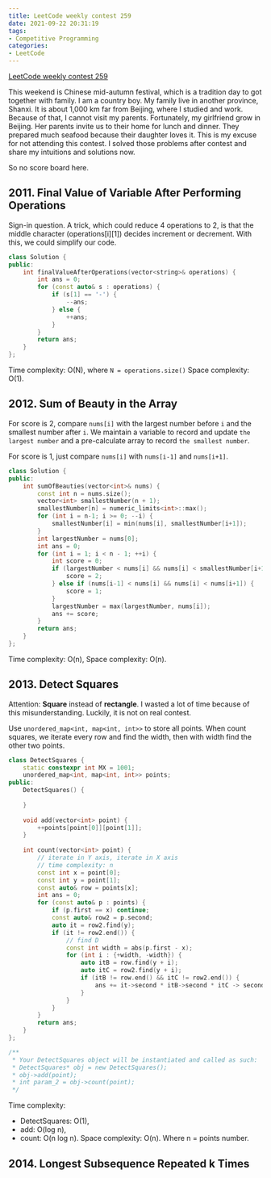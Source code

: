 ```yaml
---
title: LeetCode weekly contest 259
date: 2021-09-22 20:31:19
tags:
- Competitive Programming
categories:
- LeetCode
---
```


[LeetCode weekly contest 259](https://leetcode.com/contest/weekly-contest-259/)

This weekend is Chinese mid-autumn festival, which is a tradition day to got together with family. I am a country boy. My family live in another province, Shanxi. It is about 1,000 km far from Beijing, where I studied and work. Because of that, I cannot visit my parents. Fortunately, my girlfriend grow in Beijing. Her parents invite us to their home for lunch and dinner. They prepared much seafood because their daughter loves it. This is my excuse for not attending this contest.
I solved those problems after contest and share my intuitions and solutions now.

So no score board here.

## 2011. Final Value of Variable After Performing Operations

Sign-in question. A trick, which could reduce 4 operations to 2, is that the middle character (operations[i][1]) decides increment or decrement. With this, we could simplify our code.

```cpp
class Solution {
public:
    int finalValueAfterOperations(vector<string>& operations) {
        int ans = 0;
        for (const auto& s : operations) {
            if (s[1] == '-') {
                --ans;
            } else {
                ++ans;
            }
        }
        return ans;
    }
};
```

Time complexity: O(N), where `N = operations.size()`
Space complexity: O(1).

## 2012. Sum of Beauty in the Array

For score is 2, compare `nums[i]` with the largest number before `i` and the smallest number after `i`. We maintain a variable to record and update `the largest number` and a pre-calculate array to record `the smallest number`.

For score is 1, just compare `nums[i]` with `nums[i-1]` and `nums[i+1]`.

```cpp
class Solution {
public:
    int sumOfBeauties(vector<int>& nums) {
        const int n = nums.size();
        vector<int> smallestNumber(n + 1);
        smallestNumber[n] = numeric_limits<int>::max();
        for (int i = n-1; i >= 0; --i) {
            smallestNumber[i] = min(nums[i], smallestNumber[i+1]);
        }
        int largestNumber = nums[0];
        int ans = 0;
        for (int i = 1; i < n - 1; ++i) {
            int score = 0;
            if (largestNumber < nums[i] && nums[i] < smallestNumber[i+1]) {
                score = 2;
            } else if (nums[i-1] < nums[i] && nums[i] < nums[i+1]) {
                score = 1;
            }
            largestNumber = max(largestNumber, nums[i]);
            ans += score;
        }
        return ans;
    }
};
```

Time complexity: O(n),
Space complexity: O(n).

## 2013. Detect Squares

Attention: **Square** instead of **rectangle**.
I wasted a lot of time because of this misunderstanding. Luckily, it is not on real contest.

Use `unordered_map<int, map<int, int>>` to store all points.
When count squares, we iterate every row and find the width, then with width find the other two points.

```cpp
class DetectSquares {
    static constexpr int MX = 1001;
    unordered_map<int, map<int, int>> points;
public:
    DetectSquares() {
        
    }
    
    void add(vector<int> point) {
        ++points[point[0]][point[1]];
    }
    
    int count(vector<int> point) {
        // iterate in Y axis, iterate in X axis
        // time complexity: n
        const int x = point[0];
        const int y = point[1];
        const auto& row = points[x];
        int ans = 0;
        for (const auto& p : points) {
            if (p.first == x) continue;
            const auto& row2 = p.second;
            auto it = row2.find(y);
            if (it != row2.end()) {
                // find D
                const int width = abs(p.first - x);
                for (int i : {+width, -width}) {
                    auto itB = row.find(y + i);
                    auto itC = row2.find(y + i);
                    if (itB != row.end() && itC != row2.end()) {
                        ans += it->second * itB->second * itC -> second;
                    }
                }
            }
        }
        return ans;
    }
};

/**
 * Your DetectSquares object will be instantiated and called as such:
 * DetectSquares* obj = new DetectSquares();
 * obj->add(point);
 * int param_2 = obj->count(point);
 */
```

Time complexity:
- DetectSquares: O(1),
- add: O(log n),
- count: O(n log n).
Space complexity: O(n).
Where n = points number.

## 2014. Longest Subsequence Repeated k Times